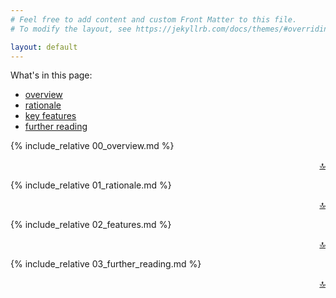 ```yaml
---
# Feel free to add content and custom Front Matter to this file.
# To modify the layout, see https://jekyllrb.com/docs/themes/#overriding-theme-defaults

layout: default
---
```


What's in this page:

- [overview](#overview)
- [rationale](#rationale)
- [key features](#key-features)
- [further reading](#further-reading)

{% include_relative 00_overview.md %}

<div align="right">
<a href="#top">🔝</a>
</div>

{% include_relative 01_rationale.md %}

<div align="right">
<a href="#top">🔝</a>
</div>

{% include_relative 02_features.md %}

<div align="right">
<a href="#top">🔝</a>
</div>

{% include_relative 03_further_reading.md %}

<div align="right">
<a href="#top">🔝</a>
</div>
